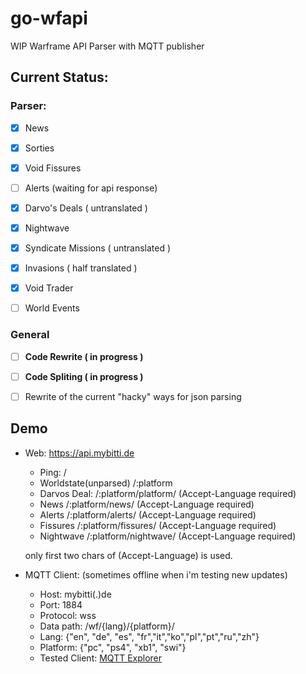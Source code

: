 # go-wfapi
WIP  Warframe API Parser with  MQTT publisher

## Current Status:

### Parser:
 - [x] News
 - [x] Sorties
 - [x] Void Fissures
 - [ ] Alerts (waiting for api response)
 - [x] Darvo's Deals ( untranslated )
 - [x] Nightwave
 - [x] Syndicate Missions ( untranslated )
 - [x] Invasions  ( half translated )
 - [x] Void Trader 
 - [ ] World Events


### General

- [ ] **Code Rewrite  ( in progress )**
- [ ] **Code Spliting ( in progress )**
- [ ] Rewrite of the  current "hacky" ways for json parsing


## Demo

- Web: https://api.mybitti.de
  - Ping:   /
  - Worldstate(unparsed) /:platform
  - Darvos Deal: /:platform/platform/  (Accept-Language required)
  - News /:platform/news/ (Accept-Language required)
  - Alerts /:platform/alerts/ (Accept-Language required)
  - Fissures /:platform/fissures/ (Accept-Language required)
  - Nightwave /:platform/nightwave/ (Accept-Language required)

  only first two chars  of  (Accept-Language) is used.


- MQTT Client:  (sometimes offline when i'm testing new updates)
  - Host: mybitti(.)de
  - Port: 1884
  - Protocol: wss
  - Data path: /wf/{lang}/{platform}/
  - Lang: {"en", "de", "es", "fr","it","ko","pl","pt","ru","zh"}
  - Platform: {"pc", "ps4", "xb1", "swi"}
  - Tested Client: [MQTT Explorer](https://mqtt-explorer.com/)

